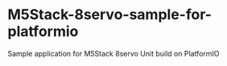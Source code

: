 # M5Stack-8servo-sample-for-platformio
Sample application for M5Stack 8servo Unit build on PlatformIO
